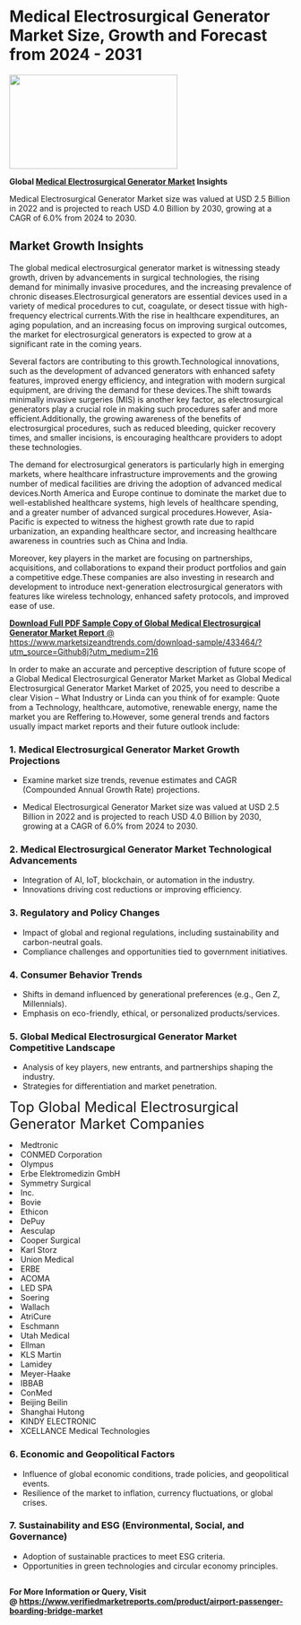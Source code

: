 <H1>Medical Electrosurgical Generator Market Size, Growth and Forecast from 2024 - 2031</H1><img class="aligncenter size-medium wp-image-584254" src="https://thirdeyenews.in/wp-content/uploads/2024/09/Global-Market-Research-300x168.jpeg" alt="" width="300" height="168" /><p><strong>Global&nbsp;<a href="https://www.marketsizeandtrends.com/download-sample/433464/?utm_source=Github8j?utm_medium=216">Medical Electrosurgical Generator Market</a> Insights</strong></p><p>Medical Electrosurgical Generator Market size was valued at USD 2.5 Billion in 2022 and is projected to reach USD 4.0 Billion by 2030, growing at a CAGR of 6.0% from 2024 to 2030.</p><p><h2>Market Growth Insights</h2> <p>The global medical electrosurgical generator market is witnessing steady growth, driven by advancements in surgical technologies, the rising demand for minimally invasive procedures, and the increasing prevalence of chronic diseases.Electrosurgical generators are essential devices used in a variety of medical procedures to cut, coagulate, or desect tissue with high-frequency electrical currents.With the rise in healthcare expenditures, an aging population, and an increasing focus on improving surgical outcomes, the market for electrosurgical generators is expected to grow at a significant rate in the coming years.</p> <p><a href="#"></a></p> <p>Several factors are contributing to this growth.Technological innovations, such as the development of advanced generators with enhanced safety features, improved energy efficiency, and integration with modern surgical equipment, are driving the demand for these devices.The shift towards minimally invasive surgeries (MIS) is another key factor, as electrosurgical generators play a crucial role in making such procedures safer and more efficient.Additionally, the growing awareness of the benefits of electrosurgical procedures, such as reduced bleeding, quicker recovery times, and smaller incisions, is encouraging healthcare providers to adopt these technologies.</p> <p>The demand for electrosurgical generators is particularly high in emerging markets, where healthcare infrastructure improvements and the growing number of medical facilities are driving the adoption of advanced medical devices.North America and Europe continue to dominate the market due to well-established healthcare systems, high levels of healthcare spending, and a greater number of advanced surgical procedures.However, Asia-Pacific is expected to witness the highest growth rate due to rapid urbanization, an expanding healthcare sector, and increasing healthcare awareness in countries such as China and India.</p> <p>Moreover, key players in the market are focusing on partnerships, acquisitions, and collaborations to expand their product portfolios and gain a competitive edge.These companies are also investing in research and development to introduce next-generation electrosurgical generators with features like wireless technology, enhanced safety protocols, and improved ease of use.</p> <p><a href="#"></p><p><span class=""><strong>Download Full PDF Sample Copy of Global Medical Electrosurgical Generator Market Report</strong> @ <a href="https://www.marketsizeandtrends.com/download-sample/433464/?utm_source=Github8j?utm_medium=216" target="_blank">https://www.marketsizeandtrends.com/download-sample/433464/?utm_source=Github8j?utm_medium=216</a></span></p><p>In order to make an accurate and perceptive description of future scope of a Global&nbsp;Medical Electrosurgical Generator Market Market as Global&nbsp;Medical Electrosurgical Generator Market Market of 2025, you need to describe a clear Vision &ndash; What Industry or Linda can you think of for example: Quote from a Technology, healthcare, automotive, renewable energy, name the market you are Reffering to.However, some general trends and factors usually impact market reports and their future outlook include:</p><h3>1.&nbsp;<strong>Medical Electrosurgical Generator Market Growth Projections</strong></h3><ul><li>Examine market size trends, revenue estimates and CAGR (Compounded Annual Growth Rate) projections.</li><li><p>Medical Electrosurgical Generator Market size was valued at USD 2.5 Billion in 2022 and is projected to reach USD 4.0 Billion by 2030, growing at a CAGR of 6.0% from 2024 to 2030.</p></li></ul><h3>2.&nbsp;<strong>Medical Electrosurgical Generator Market Technological Advancements</strong></h3><ul><li>Integration of AI, IoT, blockchain, or automation in the industry.</li><li>Innovations driving cost reductions or improving efficiency.</li></ul><h3>3.&nbsp;<strong>Regulatory and Policy Changes</strong></h3><ul><li>Impact of global and regional regulations, including sustainability and carbon-neutral goals.</li><li>Compliance challenges and opportunities tied to government initiatives.</li></ul><h3>4.&nbsp;<strong>Consumer Behavior Trends</strong></h3><ul><li>Shifts in demand influenced by generational preferences (e.g., Gen Z, Millennials).</li><li>Emphasis on eco-friendly, ethical, or personalized products/services.</li></ul><h3>5.&nbsp;<strong>Global Medical Electrosurgical Generator Market Competitive Landscape</strong></h3><ul><li>Analysis of key players, new entrants, and partnerships shaping the industry.</li><li>Strategies for differentiation and market penetration.</li></ul><p data-pm-slice="1 1 []"><span style="color: inherit; font-family: inherit; font-size: 25px;">Top Global Medical Electrosurgical Generator Market Companies</span></p><div class="" data-test-id=""><p><li>Medtronic</li><li> CONMED Corporation</li><li> Olympus</li><li> Erbe Elektromedizin GmbH</li><li> Symmetry Surgical</li><li> Inc.</li><li> Bovie</li><li> Ethicon</li><li> DePuy</li><li> Aesculap</li><li> Cooper Surgical</li><li> Karl Storz</li><li> Union Medical</li><li> ERBE</li><li> ACOMA</li><li> LED SPA</li><li> Soering</li><li> Wallach</li><li> AtriCure</li><li> Eschmann</li><li> Utah Medical</li><li> Ellman</li><li> KLS Martin</li><li> Lamidey</li><li> Meyer-Haake</li><li> IBBAB</li><li> ConMed</li><li> Beijing Beilin</li><li> Shanghai Hutong</li><li> KINDY ELECTRONIC</li><li> XCELLANCE Medical Technologies</li></p></div><h3>6.&nbsp;<strong>Economic and Geopolitical Factors</strong></h3><ul><li>Influence of global economic conditions, trade policies, and geopolitical events.</li><li>Resilience of the market to inflation, currency fluctuations, or global crises.</li></ul><h3>7.&nbsp;<strong>Sustainability and ESG (Environmental, Social, and Governance)</strong></h3><ul><li>Adoption of sustainable practices to meet ESG criteria.</li><li>Opportunities in green technologies and circular economy principles.</li></ul><h2><strong style="font-size: 14px;">For More Information or Query, Visit @&nbsp;</strong><a style="background-color: #ffffff; font-size: 14px;" href="https://www.marketsizeandtrends.com/report/medical-electrosurgical-generator-market/" target="_blank">https://www.verifiedmarketreports.com/product/airport-passenger-boarding-bridge-market</a></h2>